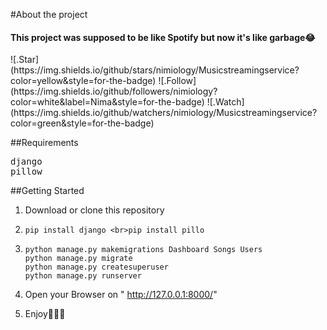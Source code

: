 #About the project
<h4>This project was supposed to be like Spotify but now it's like garbage😂</h4>
![.Star](https://img.shields.io/github/stars/nimiology/Musicstreamingservice?color=yellow&style=for-the-badge)
![.Follow](https://img.shields.io/github/followers/nimiology?color=white&label=Nima&style=for-the-badge)
![.Watch](https://img.shields.io/github/watchers/nimiology/Musicstreamingservice?color=green&style=for-the-badge)

##Requirements
<pre>
django
pillow
</pre>

##Getting Started
1. Download or clone this repository
2.  ```
    pip install django <br>pip install pillo
    ```

3. ```
   python manage.py makemigrations Dashboard Songs Users
   python manage.py migrate
   python manage.py createsuperuser
   python manage.py runserver
   ```
4. Open your Browser on " http://127.0.0.1:8000/" 
5. Enjoy🙌🏻🎉